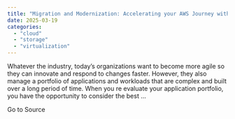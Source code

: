 ```yaml
---
title: "Migration and Modernization: Accelerating your AWS Journey with Anchor"
date: 2025-03-19
categories: 
  - "cloud"
  - "storage"
  - "virtualization"
---
```


Whatever the industry, today’s organizations want to become more agile so they can innovate and respond to changes faster. However, they also manage a portfolio of applications and workloads that are complex and built over a long period of time. When you re evaluate your application portfolio, you have the opportunity to consider the best ...

Go to Source
